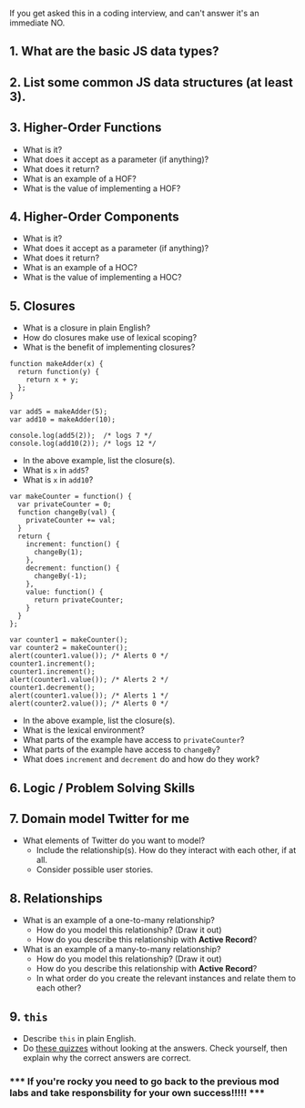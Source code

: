 If you get asked this in a coding interview, and can't answer it's an immediate NO.

## 1. What are the basic JS data types?

## 2. List some common JS data structures (at least 3).

## 3. Higher-Order Functions
 - What is it?
 - What does it accept as a parameter (if anything)?
 - What does it return?
 - What is an example of a HOF?
 - What is the value of implementing a HOF?

## 4. Higher-Order Components
 - What is it?
 - What does it accept as a parameter (if anything)?
 - What does it return?
 - What is an example of a HOC?
 - What is the value of implementing a HOC?


## 5. Closures
 - What is a closure in plain English?
 - How do closures make use of lexical scoping?
 - What is the benefit of implementing closures?

```JS
function makeAdder(x) {
  return function(y) {
    return x + y;
  };
}

var add5 = makeAdder(5);
var add10 = makeAdder(10);

console.log(add5(2));  /* logs 7 */
console.log(add10(2)); /* logs 12 */
```

 - In the above example, list the closure(s).
 - What is `x` in `add5`?
 - What is `x` in `add10`?

```JS
var makeCounter = function() {
  var privateCounter = 0;
  function changeBy(val) {
    privateCounter += val;
  }
  return {
    increment: function() {
      changeBy(1);
    },
    decrement: function() {
      changeBy(-1);
    },
    value: function() {
      return privateCounter;
    }
  }
};

var counter1 = makeCounter();
var counter2 = makeCounter();
alert(counter1.value()); /* Alerts 0 */
counter1.increment();
counter1.increment();
alert(counter1.value()); /* Alerts 2 */
counter1.decrement();
alert(counter1.value()); /* Alerts 1 */
alert(counter2.value()); /* Alerts 0 */
```
 - In the above example, list the closure(s).
 - What is the lexical environment?
 - What parts of the example have access to `privateCounter`?
 - What parts of the example have access to `changeBy`?
 - What does `increment` and `decrement` do and how do they work?

## 6. Logic / Problem Solving Skills

## 7. Domain model Twitter for me
* What elements of Twitter do you want to model?
  * Include the relationship(s). How do they interact with each other, if at all.
  * Consider possible user stories.

## 8. Relationships
  * What is an example of a one-to-many relationship?
    * How do you model this relationship? (Draw it out)
    * How do you describe this relationship with **Active Record**?
  * What is an example of a many-to-many relationship?
    * How do you model this relationship? (Draw it out)
    * How do you describe this relationship with **Active Record**?
    * In what order do you create the relevant instances and relate them to each other? 

## 9. `this`
- Describe `this` in plain English.
- Do [these quizzes](https://dev.to/liaowow/take-this-quiz-understand-how-this-works-in-javascript-44dj) without looking at the answers. Check yourself, then explain why the correct answers are correct.


### *** If you're rocky you need to go back to the previous mod labs and take responsbility for your own success!!!!! ***
